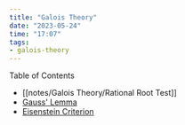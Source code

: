 ```yaml
---
title: "Galois Theory"
date: "2023-05-24"
time: "17:07"
tags:
- galois-theory
---
```

Table of Contents
- [[notes/Galois Theory/Rational Root Test]]  
- [Gauss' Lemma](notes/Galois%20Theory/Gauss'%20Lemma.md)
- [Eisenstein Criterion](notes/Galois%20Theory/Eisenstein%20Criterion.md) 